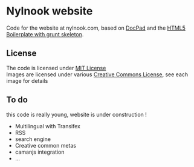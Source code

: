 Nylnook website
===============

Code for the website at nylnook.com, based on [DocPad](https://github.com/bevry/docpad) and the [HTML5 Boilerplate with grunt skeleton](https://github.com/lukekarrys/html5-boilerplate.docpad). 

## License
The code is licensed under [MIT License](http://creativecommons.org/licenses/MIT/)   
Images are licensed under various [Creative Commons License](http://creativecommons.org/), see each image for details

## To do
this code is really young, website is under construction !

- Multilingual with Transifex
- RSS
- search engine
- Creative common metas
- camanjs integration
- ...
